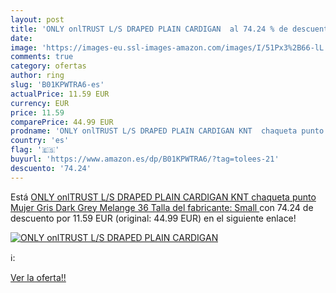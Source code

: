 ```yaml
---
layout: post
title: 'ONLY onlTRUST L/S DRAPED PLAIN CARDIGAN  al 74.24 % de descuento'
date: 
image: 'https://images-eu.ssl-images-amazon.com/images/I/51Px3%2B66-lL._SL200_.jpg'
comments: true
category: ofertas
author: ring
slug: 'B01KPWTRA6-es'
actualPrice: 11.59 EUR
currency: EUR
price: 11.59
comparePrice: 44.99 EUR
prodname: 'ONLY onlTRUST L/S DRAPED PLAIN CARDIGAN KNT  chaqueta punto Mujer  Gris  Dark Grey Melange   36  Talla del fabricante: Small '
country: 'es'
flag: '🇪🇸'
buyurl: 'https://www.amazon.es/dp/B01KPWTRA6/?tag=tolees-21'
descuento: '74.24'
---
```


Está [ONLY onlTRUST L/S DRAPED PLAIN CARDIGAN KNT  chaqueta punto Mujer  Gris  Dark Grey Melange   36  Talla del fabricante: Small ](https://www.amazon.es/dp/B01KPWTRA6/?tag=tolees-21) con 74.24 de descuento por 11.59 EUR (original: 44.99 EUR) en el siguiente enlace!

[![ONLY onlTRUST L/S DRAPED PLAIN CARDIGAN ](https://images-eu.ssl-images-amazon.com/images/I/51Px3%2B66-lL._SL200_.jpg)](https://www.amazon.es/dp/B01KPWTRA6/?tag=tolees-21)

ℹ️:


[Ver la oferta!!](https://www.amazon.es/dp/B01KPWTRA6/?tag=tolees-21)
